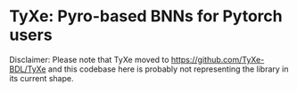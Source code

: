 # TyXe: Pyro-based BNNs for Pytorch users

Disclaimer:
Please note that TyXe moved to https://github.com/TyXe-BDL/TyXe and this codebase here is probably not representing the library in its current shape.
